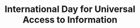 ---
title: International Day for Universal Access to Information
month: September
name: International Day for Universal Access to Information
un-resolution: A/RES/74/5
url: 
organisations:
- United Nations
SDGs:
- 4
- 10
- 16
---
